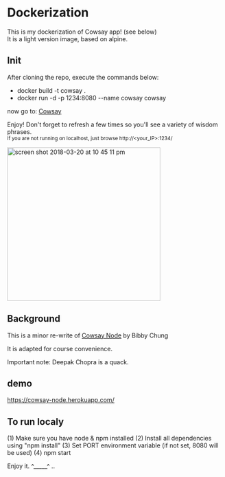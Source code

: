 Dockerization
===============	
This is my dockerization of Cowsay app! (see below)  
It is a light version image, based on alpine.

## Init
After cloning the repo, execute the commands below:
<ul>
  <li>docker build -t cowsay .</li>
  <li>docker run -d -p 1234:8080 --name cowsay cowsay</li>
</ul>

now go to:
[Cowsay](http://localhost:1234/)  

Enjoy! Don't forget to refresh a few times so you'll see a variety of wisdom phrases.  
<sub>If you are not running on localhost, just browse http://<your_IP>:1234/</sub>



<img width="357" alt="screen shot 2018-03-20 at 10 45 11 pm" src="https://user-images.githubusercontent.com/8520661/37696081-290403f0-2c91-11e8-9611-2ee8cbbfe877.png">

## Background
This is a minor re-write of [Cowsay Node](https://github.com/BibbyChung/cowsay-node) by Bibby Chung

It is adapted for course convenience.

Important note: Deepak Chopra is a quack.

## demo
https://cowsay-node.herokuapp.com/

## To run localy

(1) Make sure you have node & npm installed
(2) Install all dependencies using "npm install"
(3) Set PORT environment variable (if not set, 8080 will be used)
(4) npm start

Enjoy it. ^_____^ ..
